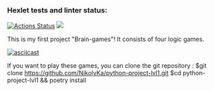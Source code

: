 ### Hexlet tests and linter status:
[![Actions Status](https://github.com/NikolyKa/python-project-lvl1/workflows/hexlet-check/badge.svg)](https://github.com/NikolyKa/python-project-lvl1/actions)
<a href="https://codeclimate.com/github/codeclimate/codeclimate/maintainability"><img src="https://api.codeclimate.com/v1/badges/a99a88d28ad37a79dbf6/maintainability" /></a>



This is my first project "Brain-games"!
It consists of four logic games.

[![asciicast](https://asciinema.org/a/vF9ByYVpd9dAHRKZPwVF5ipkG.svg)](https://asciinema.org/a/vF9ByYVpd9dAHRKZPwVF5ipkG)


If you want to play these games, you can clone the git repository :
$git clone https://github.com/NikolyKa/python-project-lvl1.git
$cd python-project-lvl1 && poetry install
